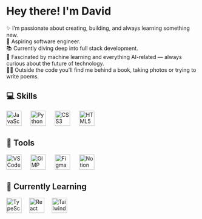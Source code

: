<h1 align="left">Hey there! I'm David</h1>

<p align="left">
  ✨ I’m passionate about creating, building, and always learning something new.<br>
  🎯 Aspiring software engineer.<br>
  📚 Currently diving deep into full stack development.<br>
  🤖 Fascinated by machine learning and everything AI-related — always curious about the future of technology.<br>
  📸📖 Outside the code you'll find me behind a book, taking photos or trying to write poems.
</p>

<h2 align="left">💻 Skills</h2>
<div align="left">
  <img src="https://cdn.jsdelivr.net/gh/devicons/devicon/icons/javascript/javascript-original.svg" height="40" alt="JavaScript logo" />
  <img width="16" />
  <img src="https://cdn.jsdelivr.net/gh/devicons/devicon/icons/python/python-original.svg" height="40" alt="Python logo" />
  <img width="16" />
  <img src="https://cdn.jsdelivr.net/gh/devicons/devicon/icons/css3/css3-original.svg" height="40" alt="CSS3 logo" />
  <img width="16" />
  <img src="https://cdn.jsdelivr.net/gh/devicons/devicon/icons/html5/html5-original.svg" height="40" alt="HTML5 logo" />
</div>

<h2 align="left">🔨 Tools</h2>
<div align="left">
  <img src="https://upload.wikimedia.org/wikipedia/commons/thumb/9/9a/Visual_Studio_Code_1.35_icon.svg/1024px-Visual_Studio_Code_1.35_icon.svg.png" height="40" alt="VS Code logo" />
  <img width="16" />
  <img src="https://cdn.jsdelivr.net/gh/devicons/devicon/icons/gimp/gimp-original.svg" height="40" alt="GIMP logo" />
  <img width="16" />
  <img src="https://cdn.jsdelivr.net/gh/devicons/devicon/icons/figma/figma-original.svg" height="40" alt="Figma logo" />
  <img width="16" />
  <img src="https://upload.wikimedia.org/wikipedia/commons/4/45/Notion_app_logo.png" height="40" alt="Notion logo" />
</div>

<h2 align="left">🚀 Currently Learning</h2>
<div align="left">
  <img src="https://cdn.jsdelivr.net/gh/devicons/devicon/icons/typescript/typescript-original.svg" height="40" alt="TypeScript logo" />
  <img width="12" />
  <img src="https://cdn.jsdelivr.net/gh/devicons/devicon/icons/react/react-original.svg" height="40" alt="React logo" />
  <img width="12" />
  <img src="https://cdn.simpleicons.org/tailwindcss/06B6D4" height="40" alt="Tailwind CSS logo" />
</div>
